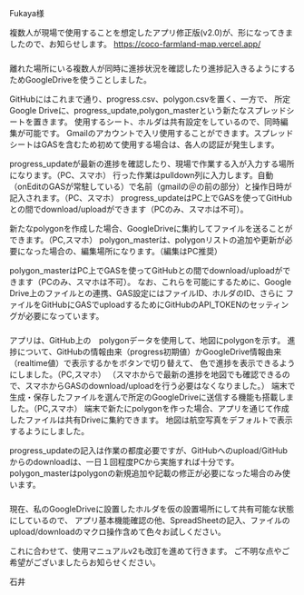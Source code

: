Fukaya様

複数人が現場で使用することを想定したアプリ修正版(v2.0)が、形になってきましたので、お知らせします。
https://coco-farmland-map.vercel.app/

### 

離れた場所にいる複数人が同時に進捗状況を確認したり進捗記入きるようにするためGoogleDriveを使うことしました。

GitHubにはこれまで通り、progress.csv、polygon.csvを置く、一方で、
所定Google Driveに、progress_update,polygon_masterという新たなスプレッドシートを置きます。
使用するシート、ホルダは共有設定をしているので、同時編集が可能です。
Gmailのアカウントで入リ使用することができます。スプレッドシートはGASを含むため初めて使用する場合は、各人の認証が発生します。

progress_updateが最新の進捗を確認したり、現場で作業する入が入力する場所になります。（PC、スマホ）
行った作業はpulldown列に入力します。自動（onEditのGASが常駐している）で名前（gmailの＠の前の部分）と操作日時が記入されます。（PC、スマホ）
progress_updateはPC上でGASを使ってGitHubとの間でdownload/uploadができます（PCのみ、スマホは不可）。

新たなpolygonを作成した場合、GoogleDriveに集約してファイルを送ることができます。（PC,スマホ）
polygon_masterは、polygonリストの追加や更新が必要になった場合の、編集場所になります。（編集はPC推奨）

polygon_masterはPC上でGASを使ってGitHubとの間でdownload/uploadができます（PCのみ、スマホは不可）。
なお、これらを可能にするために、Google Drive上のファイルとの連携、GAS設定にはファイルID、ホルダのID、さらに
ファイルをGitHubにGASでuploadするためにGitHubのAPI_TOKENのセッティングが必要になっています。

### 

アプリは、GitHub上の　polygonデータを使用して、地図にpolygonを示す。
進捗について、GitHubの情報由来（progress初期値）かGoogleDrive情報由来（realtime値）で表示するかをボタンで切り替えて、
色で進捗を表示できるようにしました。（PC,スマホ）
（スマホからで最新の進捗を地図でも確認できるので、スマホからGASのdownload/uploadを行う必要はなくなりました。）
端末で生成・保存したファイルを選んで所定のGoogleDriveに送信する機能も搭載しました。（PC,スマホ）
端末で新たにpolygonを作った場合、アプリを通じて作成したファイルは共有Driveに集約できます。
地図は航空写真をデフォルトで表示するようにしました。

progress_updateの記入は作業の都度必要ですが、GitHubへのupload/GitHubからのdownloadは、一日１回程度PCから実施すれば十分です。
polygon_masterはpolygonの新規追加や記載の修正が必要になった場合のみ使います。

### 

現在、私のGoogleDriveに設置したホルダを仮の設置場所にして共有可能な状態にしているので、
アプリ基本機能確認の他、SpreadSheetの記入、ファイルのupload/downloadのマクロ操作含めて色々お試しください。

これに合わせて、使用マニュアルv2も改訂を進めて行きます。
ご不明な点やご希望がございましたらお知らせください。

石井